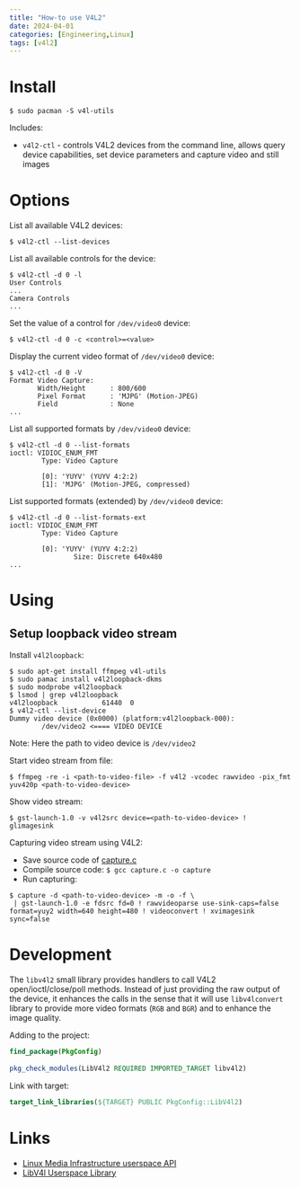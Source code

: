 ```yaml
---
title: "How-to use V4L2"
date: 2024-04-01
categories: [Engineering,Linux]
tags: [v4l2]
---
```

# Install

```shell
$ sudo pacman -S v4l-utils
```

Includes:
* `v4l2-ctl` - controls V4L2 devices from the command line, allows query device capabilities, set device parameters and capture video and still images
# Options

List all available V4L2 devices:
```shell
$ v4l2-ctl --list-devices
```

List all available controls for the device:
```shell
$ v4l2-ctl -d 0 -l
User Controls
...
Camera Controls
...
```

Set the value of a control for `/dev/video0` device:
```shell
$ v4l2-ctl -d 0 -c <control>=<value>
```

Display the current video format of `/dev/video0` device:
```shell
$ v4l2-ctl -d 0 -V
Format Video Capture:  
       Width/Height      : 800/600  
       Pixel Format      : 'MJPG' (Motion-JPEG)  
       Field             : None
...
```

List all supported formats by `/dev/video0` device:
```shell
$ v4l2-ctl -d 0 --list-formats
ioctl: VIDIOC_ENUM_FMT
        Type: Video Capture

        [0]: 'YUYV' (YUYV 4:2:2)
        [1]: 'MJPG' (Motion-JPEG, compressed)
```

List supported formats (extended) by `/dev/video0` device:
```shell
$ v4l2-ctl -d 0 --list-formats-ext
ioctl: VIDIOC_ENUM_FMT
        Type: Video Capture

        [0]: 'YUYV' (YUYV 4:2:2)
                Size: Discrete 640x480
...
```

# Using

## Setup loopback video stream

Install `v4l2loopback`:
```shell
$ sudo apt-get install ffmpeg v4l-utils
$ sudo pamac install v4l2loopback-dkms
$ sudo modprobe v4l2loopback
$ lsmod | grep v4l2loopback
v4l2loopback           61440  0
$ v4l2-ctl --list-device
Dummy video device (0x0000) (platform:v4l2loopback-000):
        /dev/video2 <==== VIDEO DEVICE
```

Note: Here the path to video device is `/dev/video2`

Start video stream from file:
```shell
$ ffmpeg -re -i <path-to-video-file> -f v4l2 -vcodec rawvideo -pix_fmt yuv420p <path-to-video-device>
```

Show video stream:
```shell
$ gst-launch-1.0 -v v4l2src device=<path-to-video-device> ! glimagesink
```

Capturing video stream using V4L2:
* Save source code of [capture.c](https://www.kernel.org/doc/html/v4.9/media/uapi/v4l/capture.c.html)
* Compile source code: `$ gcc capture.c -o capture`
* Run capturing:
```shel
$ capture -d <path-to-video-device> -m -o -f \
 | gst-launch-1.0 -e fdsrc fd=0 ! rawvideoparse use-sink-caps=false format=yuy2 width=640 height=480 ! videoconvert ! xvimagesink sync=false
```

# Development

The `libv4l2` small library provides handlers to call V4L2 open/ioctl/close/poll methods. Instead of just providing the raw output of the device, it enhances the calls in the sense that it will use `libv4lconvert` library to provide more video formats (`RGB` and `BGR`) and to enhance the image quality.

Adding to the project:
```cmake
find_package(PkgConfig)  
  
pkg_check_modules(LibV4l2 REQUIRED IMPORTED_TARGET libv4l2)
```

Link with target:
```cmake
target_link_libraries(${TARGET} PUBLIC PkgConfig::LibV4l2)
```

# Links
* [Linux Media Infrastructure userspace API](https://www.kernel.org/doc/html/v4.9/media/media_uapi.html)
* [LibV4l Userspace Library](https://www.kernel.org/doc/html/v4.9/media/uapi/v4l/libv4l-introduction.html)
